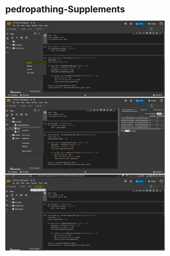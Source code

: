 # pedropathing-Supplements

![Alt text](Docs/SC1.jpg)
![Alt text](Docs/SC2.jpg)
![Alt text](Docs/SC3.jpg)




